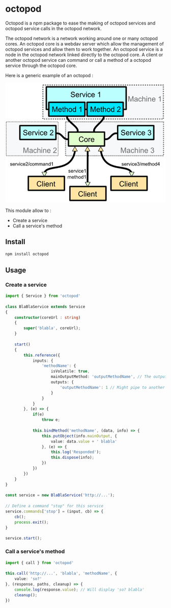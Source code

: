 # octopod

Octopod is a npm package to ease the making of octopod services and octopod service calls in the octopod network.

The octopod network is a network working around one or many octopod cores. An octopod core is a webdav server which allow the management of octopod services and allow them to work together. An octopod service is a node in the octopod network linked directly to the octopod core. A client or another octopod service can command or call a method of a octopod service through the octopod core.

Here is a generic example of an octopod :

![Services - Core - Clients](/img/ServicesCoreClients.png)

This module allow to :
* Create a service
* Call a service's method

## Install

```bash
npm install octopod
```

## Usage

### Create a service

```typescript
import { Service } from 'octopod'

class BlaBlaService extends Service
{
    constructor(coreUrl : string)
    {
        super('blabla', coreUrl);
    }

    start()
    {
        this.reference({
            inputs: {
                'methodName': {
                    isVolatile: true,
                    mainOutputMethod: 'outputMethodName', // The outputMethodName which will contain the returned data
                    outputs: {
                        'outputMethodName': 1 // Might pipe to another method
                    }
                }
            }
        }, (e) => {
            if(e)
                throw e;
            
            this.bindMethod('methodName', (data, info) => {
                this.putObject(info.mainOutput, {
                    value: data.value + ' blabla'
                }, (e) => {
                    this.log('Responded');
                    this.dispose(info);
                })
            })
        })
    }
}

const service = new BlaBlaService('http://...');

// Define a command "stop" for this service
service.commands['stop'] = (input, cb) => {
    cb();
    process.exit();
}

service.start();
```

### Call a service's method

```typescript
import { call } from 'octopod'

this.call('http://...', 'blabla', 'methodName', {
    value: 'so?'
}, (response, paths, cleanup) => {
    console.log(response.value); // Will display 'so? blabla'
    cleanup();
})
```
